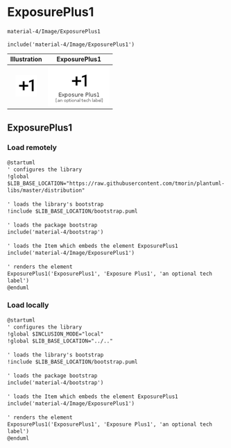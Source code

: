 # ExposurePlus1


```text
material-4/Image/ExposurePlus1
```

```text
include('material-4/Image/ExposurePlus1')
```



| Illustration | ExposurePlus1 |
| :---: | :---: |
| ![illustration for Illustration](../../material-4/Image/ExposurePlus1.png) | ![illustration for ExposurePlus1](../../material-4/Image/ExposurePlus1.Local.png) |




## ExposurePlus1

### Load remotely
```plantuml
@startuml
' configures the library
!global $LIB_BASE_LOCATION="https://raw.githubusercontent.com/tmorin/plantuml-libs/master/distribution"

' loads the library's bootstrap
!include $LIB_BASE_LOCATION/bootstrap.puml

' loads the package bootstrap
include('material-4/bootstrap')

' loads the Item which embeds the element ExposurePlus1
include('material-4/Image/ExposurePlus1')

' renders the element
ExposurePlus1('ExposurePlus1', 'Exposure Plus1', 'an optional tech label')
@enduml
```

### Load locally
```plantuml
@startuml
' configures the library
!global $INCLUSION_MODE="local"
!global $LIB_BASE_LOCATION="../.."

' loads the library's bootstrap
!include $LIB_BASE_LOCATION/bootstrap.puml

' loads the package bootstrap
include('material-4/bootstrap')

' loads the Item which embeds the element ExposurePlus1
include('material-4/Image/ExposurePlus1')

' renders the element
ExposurePlus1('ExposurePlus1', 'Exposure Plus1', 'an optional tech label')
@enduml
```

